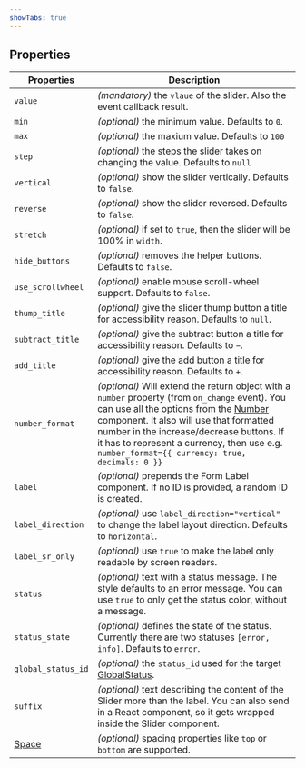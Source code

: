 ```yaml
---
showTabs: true
---
```


## Properties

| Properties                                  | Description                                                                                                                                                                                                                                                                                                                                                                    |
| ------------------------------------------- | ------------------------------------------------------------------------------------------------------------------------------------------------------------------------------------------------------------------------------------------------------------------------------------------------------------------------------------------------------------------------------ |
| `value`                                     | _(mandatory)_ the `vlaue` of the slider. Also the event callback result.                                                                                                                                                                                                                                                                                                       |
| `min`                                       | _(optional)_ the minimum value. Defaults to `0`.                                                                                                                                                                                                                                                                                                                               |
| `max`                                       | _(optional)_ the maxium value. Defaults to `100`                                                                                                                                                                                                                                                                                                                               |
| `step`                                      | _(optional)_ the steps the slider takes on changing the value. Defaults to `null`                                                                                                                                                                                                                                                                                              |
| `vertical`                                  | _(optional)_ show the slider vertically. Defaults to `false`.                                                                                                                                                                                                                                                                                                                  |
| `reverse`                                   | _(optional)_ show the slider reversed. Defaults to `false`.                                                                                                                                                                                                                                                                                                                    |
| `stretch`                                   | _(optional)_ if set to `true`, then the slider will be 100% in `width`.                                                                                                                                                                                                                                                                                                        |
| `hide_buttons`                              | _(optional)_ removes the helper buttons. Defaults to `false`.                                                                                                                                                                                                                                                                                                                  |
| `use_scrollwheel`                           | _(optional)_ enable mouse scroll-wheel support. Defaults to `false`.                                                                                                                                                                                                                                                                                                           |
| `thump_title`                               | _(optional)_ give the slider thump button a title for accessibility reason. Defaults to `null`.                                                                                                                                                                                                                                                                                |
| `subtract_title`                            | _(optional)_ give the subtract button a title for accessibility reason. Defaults to `−`.                                                                                                                                                                                                                                                                                       |
| `add_title`                                 | _(optional)_ give the add button a title for accessibility reason. Defaults to `+`.                                                                                                                                                                                                                                                                                            |
| `number_format`                             | _(optional)_ Will extend the return object with a `number` property (from `on_change` event). You can use all the options from the [Number](/uilib/components/number-format/properties) component. It also will use that formatted number in the increase/decrease buttons. If it has to represent a currency, then use e.g. `number_format={{ currency: true, decimals: 0 }}` |
| `label`                                     | _(optional)_ prepends the Form Label component. If no ID is provided, a random ID is created.                                                                                                                                                                                                                                                                                  |
| `label_direction`                           | _(optional)_ use `label_direction="vertical"` to change the label layout direction. Defaults to `horizontal`.                                                                                                                                                                                                                                                                  |
| `label_sr_only`                             | _(optional)_ use `true` to make the label only readable by screen readers.                                                                                                                                                                                                                                                                                                     |
| `status`                                    | _(optional)_ text with a status message. The style defaults to an error message. You can use `true` to only get the status color, without a message.                                                                                                                                                                                                                           |
| `status_state`                              | _(optional)_ defines the state of the status. Currently there are two statuses `[error, info]`. Defaults to `error`.                                                                                                                                                                                                                                                           |
| `global_status_id`                          | _(optional)_ the `status_id` used for the target [GlobalStatus](/uilib/components/global-status).                                                                                                                                                                                                                                                                              |
| `suffix`                                    | _(optional)_ text describing the content of the Slider more than the label. You can also send in a React component, so it gets wrapped inside the Slider component.                                                                                                                                                                                                            |
| [Space](/uilib/components/space/properties) | _(optional)_ spacing properties like `top` or `bottom` are supported.                                                                                                                                                                                                                                                                                                          |
